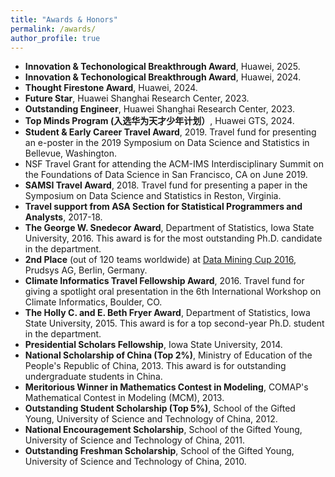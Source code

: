 ```yaml
---
title: "Awards & Honors"
permalink: /awards/
author_profile: true
---
```

* **Innovation & Techonological Breakthrough Award**, Huawei, 2025.
* **Innovation & Techonological Breakthrough Award**, Huawei, 2024.
* **Thought Firestone Award**, Huawei, 2024.
* **Future Star**, Huawei Shanghai Research Center, 2023.
* **Outstanding Engineer**, Huawei Shanghai Research Center, 2023.
* **Top Minds Program (入选华为天才少年计划）**, Huawei GTS, 2024.
* **Student & Early Career Travel Award**, 2019. Travel fund for presenting an e-poster in the 2019 Symposium on Data Science and Statistics in Bellevue, Washington.
* NSF Travel Grant for attending the ACM-IMS Interdisciplinary Summit on the Foundations of Data Science in San Francisco, CA on June 2019.
* **SAMSI Travel Award**, 2018. Travel fund for presenting a paper in the Symposium on Data Science and Statistics in Reston, Virginia.
* **Travel support from ASA Section for Statistical Programmers and Analysts**, 2017-18. 
* **The George W. Snedecor Award**, Department of Statistics, Iowa State University, 2016. This award is for the most outstanding Ph.D. candidate in the department.
* **2nd Place** (out of 120 teams worldwide) at [Data Mining Cup 2016](https://www.data-mining-cup.com/reviews/dmc-2016), Prudsys AG, Berlin, Germany. 
* **Climate Informatics Travel Fellowship Award**, 2016. Travel fund for giving a spotlight oral presentation in the 6th International Workshop on Climate Informatics, Boulder, CO.
* **The Holly C. and E. Beth Fryer Award**, Department of Statistics, Iowa State University, 2015. This award is for a top second-year Ph.D. student in the department.
* **Presidential Scholars Fellowship**, Iowa State University, 2014.
* **National Scholarship of China (Top 2%)**, Ministry of Education of the People's Republic of China, 2013. This award is for outstanding undergraduate students in China.
* **Meritorious Winner in Mathematics Contest in Modeling**, COMAP's Mathematical Contest in Modeling (MCM), 2013.
* **Outstanding Student Scholarship (Top 5%)**, School of the Gifted Young, University of Science and Technology of China, 2012.
* **National Encouragement Scholarship**, School of the Gifted Young, University of Science and Technology of China, 2011.
* **Outstanding Freshman Scholarship**, School of the Gifted Young, University of Science and Technology of China, 2010.

